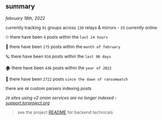
## summary
_february 18th, 2022_

currently tracking `91` groups across `130` relays & mirrors - _`55` currently online_

⏲ there have been `4` posts within the `last 24 hours`

🦈 there have been `175` posts within the `month of february`

🪐 there have been `916` posts within the `last 90 days`

🏚 there have been `436` posts within the `year of 2022`

🦕 there have been `2722` posts `since the dawn of ransomwatch`

there are `48` custom parsers indexing posts

_`20` sites using v2 onion services are no longer indexed - [support.torproject.org](https://support.torproject.org/onionservices/v2-deprecation/)_

> see the project [README](https://github.com/thetanz/ransomwatch#ransomwatch--) for backend technicals
